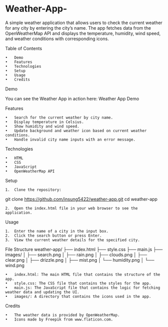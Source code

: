 # Weather-App-

A simple weather application that allows users to check the current weather for any city by entering the city’s name. The app fetches data from the OpenWeatherMap API and displays the temperature, humidity, wind speed, and weather conditions with corresponding icons.

Table of Contents

	•	Demo
	•	Features
	•	Technologies
	•	Setup
	•	Usage
	•	Credits

Demo

You can see the Weather App in action here: Weather App Demo

Features

	•	Search for the current weather by city name.
	•	Display temperature in Celsius.
	•	Show humidity and wind speed.
	•	Update background and weather icon based on current weather conditions.
	•	Handle invalid city name inputs with an error message.

Technologies

	•	HTML
	•	CSS
	•	JavaScript
	•	OpenWeatherMap API

Setup

	1.	Clone the repository:
 git clone https://github.com/insung5422/weather-app.git
cd weather-app

	2.	Open the index.html file in your web browser to see the application.

Usage

	1.	Enter the name of a city in the input box.
	2.	Click the search button or press Enter.
	3.	View the current weather details for the specified city.


File Structure
 weather-app/
├── index.html
├── style.css
├── main.js
├── images/
│   ├── search.png
│   ├── rain.png
│   ├── clouds.png
│   ├── clear.png
│   ├── drizzle.png
│   ├── mist.png
│   └── humidity.png
│   └── wind.png


	•	index.html: The main HTML file that contains the structure of the app.
	•	style.css: The CSS file that contains the styles for the app.
	•	main.js: The JavaScript file that contains the logic for fetching weather data and updating the UI.
	•	images/: A directory that contains the icons used in the app.

Credits

	•	The weather data is provided by OpenWeatherMap.
	•	Icons made by Freepik from www.flaticon.com.
